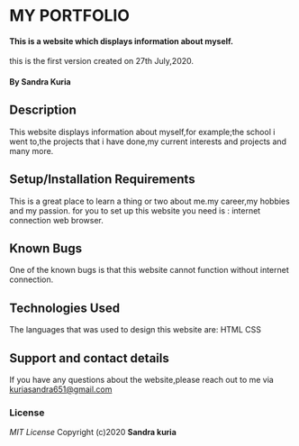 # MY PORTFOLIO
#### This is a website which displays information about myself.
this is the first version created on 27th July,2020.

#### By **Sandra Kuria**
## Description
This website displays information about myself,for example;the school i went to,the projects that i have done,my current interests and projects and many more.

## Setup/Installation Requirements
This is a great place to learn a thing or two about me.my career,my hobbies and my passion.
for you to set up this website you need is :
internet connection
web browser.

## Known Bugs
One of the known bugs is that this website cannot function without internet connection.

## Technologies Used
The languages that was used to design this website are:
HTML
CSS

## Support and contact details
If you have any questions about the website,please reach out to me via kuriasandra651@gmail.com

### License
*MIT License*
Copyright (c)2020 **Sandra kuria**
